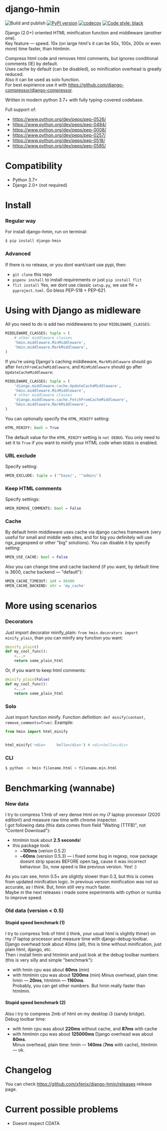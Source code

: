 # django-hmin

![Build and publish](https://github.com/xfenix/django-hmin/workflows/Build%20and%20publish/badge.svg)
[![PyPI version](https://badge.fury.io/py/django-hmin.svg)](https://badge.fury.io/py/django-hmin)
[![codecov](https://codecov.io/gh/xfenix/django-hmin/branch/master/graph/badge.svg)](https://codecov.io/gh/xfenix/django-hmin)
<a href="https://github.com/psf/black"><img alt="Code style: black" src="https://img.shields.io/badge/code%20style-black-000000.svg"></a>

Django (2.0+) oriented HTML minification function and middleware (another one).  
Key feature — speed. 10x (on large html's it can be 50x, 100x, 200x or even more) time faster, than htmlmin.

Compress html code and removes html comments, but ignores conditional comments (IE) by default.  
Uses cache by default (can be disabled), so minification overhead is greatly reduced.  
Also it can be used as solo function.  
For best expirience use it with https://github.com/django-compressor/django-compressor.

Written in modern python 3.7+ with fully typing-covered codebase.

Full support of:

- https://www.python.org/dev/peps/pep-0526/
- https://www.python.org/dev/peps/pep-0484/
- https://www.python.org/dev/peps/pep-0008/
- https://www.python.org/dev/peps/pep-0257/
- https://www.python.org/dev/peps/pep-0518/
- https://www.python.org/dev/peps/pep-0585/

# Compatibility

- Python 3.7+
- Django 2.0+ (not required)

# Install

### Regular way

For install django-hmin, run on terminal:

```bash
$ pip install django-hmin
```

### Advanced

If there is no release, or you dont want/cant use pypi, then:

- `git clone` this repo
- `pipenv install` to install requirements or just `pip install flit`
- `flit install`
  Yes, we dont use classic `setup.py`, we use flit + `pyproject.toml`. Go bless PEP-518 + PEP-621.

# Using with Django as midleware

All you need to do is add two middlewares to your `MIDDLEWARE_CLASSES`:

```python
MIDDLEWARE_CLASSES: tuple = (
    # other middleware classes
    'hmin.middleware.MinMiddleware',
    'hmin.middleware.MarkMiddleware',
)
```

If you're using Django's caching middleware, `MarkMiddleware`
should go after `FetchFromCacheMiddleware`, and `MinMiddleware`
should go after `UpdateCacheMiddleware`:

```python
MIDDLEWARE_CLASSES: tuple = (
    'django.middleware.cache.UpdateCacheMiddleware',
    'hmin.middleware.MinMiddleware',
    # other middleware classes
    'django.middleware.cache.FetchFromCacheMiddleware',
    'hmin.middleware.MarkMiddleware',
)
```

You can optionally specify the `HTML_MINIFY` setting:

```python
HTML_MINIFY: bool = True
```

The default value for the `HTML_MINIFY` setting is `not DEBUG`. You only
need to set it to `True` if you want to minify your HTML code when `DEBUG`
is enabled.

### URL exclude

Specify setting:

```python
HMIN_EXCLUDE: tuple = ('^base/', '^admin/')
```

### Keep HTML comments

Specify settings:

```python
HMIN_REMOVE_COMMENTS: bool = False
```

### Cache

By default hmin middleware uses cache via django caches framework (very useful for small and middle web sites, and for big you definitely will use ngx_pagespeed or other "big" solutions).
You can disable it by specify setting:

```python
HMIN_USE_CACHE: bool = False
```

Also you can change time and cache backend (if you want, by default time is 3600, cache backend — "default"):

```python
HMIN_CACHE_TIMEOUT: int = 86400
HMIN_CACHE_BACKEND: str = 'my_cache'
```

# More using scenarios

### Decorators

Just import decorator minify_plain: `from hmin.decorators import minify_plain`, than you can minify any function you want:

```python
@minify_plain()
def my_cool_func():
    <...>
    return some_plain_html
```

Or, if you want to keep html comments:

```python
@minify_plain(False)
def my_cool_func():
    <...>
    return some_plain_html
```

### Solo

Just import function minify. Function definition: `def minify(content, remove_comments=True)`. Example:

```python
from hmin import html_minify


html_minify('<div>     hello</div>') # <div>hello</div>
```

### CLI

```bash
$ python -m hmin filename.html > filename.min.html
```

# Benchmarking (wannabe)

### New data

I try to compress 1.1mb of very dense html on my i7 laptop processor (2020 edition!) and measure raw time with chrome inspector.  
I got following data (this data comes from field "Waiting (TTFB)", not "Content Download"):

- htmlmin took about **2.5 seconds**!
- this package took:
  - ~**100ms** (verion 0.5.2)
  - ~**60ms** (version 0.5.3) — i fixed some bug in regexp, now package doesnt strip spaces BEFORE open tag, cause it was incorrect behaviour. So, now speed is like previous version. Yes! :)

As you can see, hmin 0.5+ are slightly slower than 0.3, but this is comes from updated minifcation logic. In previous version minification was not so accurate, as i think. But, hmin still very much faster.  
Maybe in the next releases i made some experiments with cython or numba to improve speed.

### Old data (version < 0.5)

#### Stupid speed benchmark (1)

I try to compress 1mb of html (i think, your usual html is slightly thiner) on my i7 laptop processor and measure time with django-debug-toolbar.  
Django overhead took about 40ms (all), this is time without minification, just plain html, django, etc.  
Then i install hmin and htmlmin and just look at the debug toolbar numbers (this is very silly and simple "benchmark"):

- with hmin cpu was about **60ms** (min)
- with htmlmin cpu was about **1200ms** (min)
  Minus overhead, plain time: hmin — **20ms**, htmlmin — **1160ms**.  
  Probably, you can get other numbers. But hmin really faster than htmlmin.

#### Stupid speed benchmark (2)

Also i try to compress 2mb of html on my desktop i3 (sandy bridge).  
Debug toolbar time:

- with hmin cpu was about **220ms** without cache, and **87ms** with cache
- with htmlmin cpu was about **125000ms**
  Django overhead was about **80ms**.  
  Minus overhead, plain time: hmin — **140ms** (**7ms** with cache), htmlmin — ok.

# Changelog

You can check https://github.com/xfenix/django-hmin/releases release page.

# Current possible problems

- Doesnt respect CDATA
